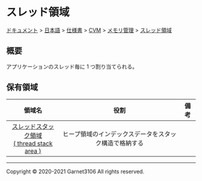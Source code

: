 # スレッド領域

[ドキュメント](../../../../../index.md) > [日本語](../../../../index.md) > [仕様書](../../../index.md) > [CVM](../../index.md) > [メモリ管理](../index.md) > [スレッド領域](./index.md)

## 概要

アプリケーションのスレッド毎に 1 つ割り当てられる。

## 保有領域

|領域名|役割|備考|
|:-:|:-:|:-:|
|[スレッドスタック領域<br>( thread stack area )](./stack/index.md)|ヒープ領域のインデックスデータをスタック構造で格納する||

---

Copyright © 2020-2021 Garnet3106 All rights reserved.
